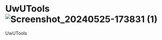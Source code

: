 # UwUTools![Screenshot_20240525-173831 (1)](https://github.com/dpadGuy/UwUTools/assets/164203577/183a806d-5643-4d71-b35b-3f10f6bbbb97)

UwUTools
